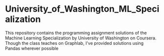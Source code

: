 # University_of_Washington_ML_Specialization
This repository contains the programming assignment solutions of the Machine Learning Specialization by University of Washington on Coursera. Though the class teaches on Graphlab, I've provided solutions using Pandas wherever possible
